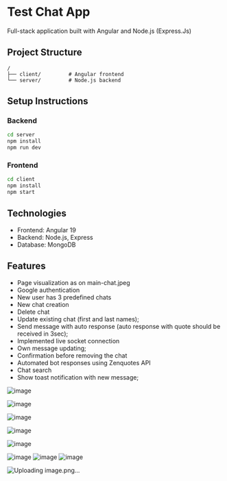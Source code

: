 # Test Chat App

Full-stack application built with Angular and Node.js (Express.Js)

## Project Structure
```
/
├── client/         # Angular frontend
└── server/         # Node.js backend
```

## Setup Instructions

### Backend
```bash
cd server
npm install
npm run dev
```

### Frontend
```bash
cd client
npm install
npm start
```

## Technologies
- Frontend: Angular 19
- Backend: Node.js, Express
- Database: MongoDB



## Features
- Page visualization as on main-chat.jpeg
- Google authentication
- New user has 3 predefined chats
- New chat creation
- Delete chat
- Update existing chat (first and last names);
- Send message with auto response (auto response with quote should be received in 3sec);
- Implemented live socket connection
- Own message updating;
- Confirmation before removing the chat
- Automated bot responses using Zenquotes API
- Chat search
- Show toast notification with new message;

![image](https://github.com/user-attachments/assets/40d6ebfe-9aef-4bba-a0c0-113497dc964d)

![image](https://github.com/user-attachments/assets/2d2442c2-bed4-4008-80aa-041f9f0219c5)

![image](https://github.com/user-attachments/assets/f51b28cf-4286-4c36-b26f-2901f7a8260d)

![image](https://github.com/user-attachments/assets/6c9f2fe9-62e6-4aa9-b57f-bae6e4ddeb89)

![image](https://github.com/user-attachments/assets/6f344bb3-aa01-4c1f-81ef-c1d33d699fad)

![image](https://github.com/user-attachments/assets/6e345c1c-0852-43da-9b58-390adcd08b59)
![image](https://github.com/user-attachments/assets/894bff47-4463-4ae6-9b12-ae936350317f)
![image](https://github.com/user-attachments/assets/0a30731b-2858-4aab-9fc2-f70b20aa45f6)

  ![Uploading image.png…]()

